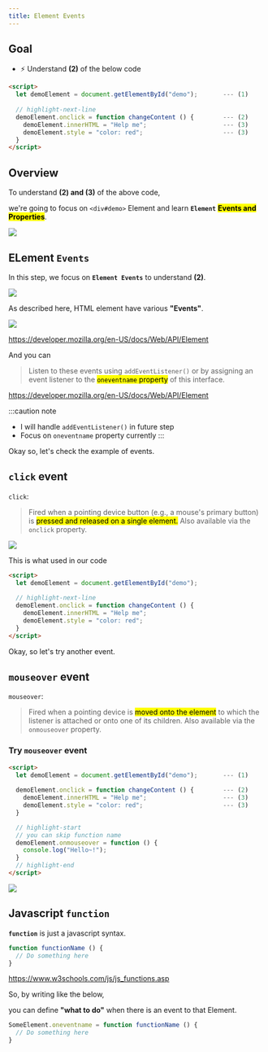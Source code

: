 ```yaml
---
title: Element Events
---
```


## Goal
- ⚡ Understand **(2)** of the below code

```html title="js-test1.html"
<script>
  let demoElement = document.getElementById("demo");       --- (1)
  
  // highlight-next-line
  demoElement.onclick = function changeContent () {        --- (2)
    demoElement.innerHTML = "Help me";                     --- (3)
    demoElement.style = "color: red";                      --- (3)
  }
</script>
```

## Overview
To understand **(2) and (3)** of the above code,

we're going to focus on `<div#demo>` Element and learn **`Element`** **<mark>Events and Properties</mark>**.

![](https://coderhackers-1304676641.cos.ap-tokyo.myqcloud.com/2020-05-24-19-38-42.png)


## ELement `Events`

In this step, we focus on **`Element Events`** to understand **(2)**.

![](https://coderhackers-1304676641.cos.ap-tokyo.myqcloud.com/2020-05-24-19-39-31.png)

As described here, HTML element have various **"Events"**.

![](https://coderhackers-1304676641.cos.ap-tokyo.myqcloud.com/20200523_194733.gif)

https://developer.mozilla.org/en-US/docs/Web/API/Element

And you can

> Listen to these events using `addEventListener()` or by assigning an event listener to the <mark>`oneventname` property</mark> of this interface.

https://developer.mozilla.org/en-US/docs/Web/API/Element

:::caution note
- I will handle `addEventListener()` in future step
- Focus on `oneventname` property currently
:::

Okay so, let's check the example of events.

## `click` event
`click`:
> Fired when a pointing device button (e.g., a mouse's primary button) is <mark>pressed and released on a single element.</mark>
> Also available via the `onclick` property.

![](https://storage.googleapis.com/coderhackers-assets/docs/img/20200509_231416.gif)


This is what used in our code

```html
<script>
  let demoElement = document.getElementById("demo");
  
  // highlight-next-line
  demoElement.onclick = function changeContent () { 
    demoElement.innerHTML = "Help me";              
    demoElement.style = "color: red";               
  }
</script>
```

Okay, so let's try another event.

## `mouseover` event
`mouseover`:
> Fired when a pointing device is <mark>moved onto the element</mark> to which the listener is attached or onto one of its children.
> Also available via the `onmouseover` property.

### Try `mouseover` event

```html title="js-test1.html"
<script>
  let demoElement = document.getElementById("demo");       --- (1)
  
  demoElement.onclick = function changeContent () {        --- (2)
    demoElement.innerHTML = "Help me";                     --- (3)
    demoElement.style = "color: red";                      --- (3)
  }

  // highlight-start
  // you can skip function name
  demoElement.onmouseover = function () {
    console.log("Hello~!");
  }
  // highlight-end
</script>
```

![](https://storage.googleapis.com/coderhackers-assets/docs/img/20200509_231838.gif)

## Javascript `function`

**`function`** is just a javascript syntax.

```js
function functionName () {
  // Do something here
}
```

https://www.w3schools.com/js/js_functions.asp


So, by writing like the below,

you can define **"what to do"** when there is an event to that Element.
```js
SomeElement.oneventname = function functionName () {
  // Do something here
}
```